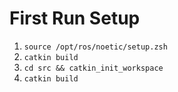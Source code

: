 # First Run Setup
1. `source /opt/ros/noetic/setup.zsh`
2. `catkin build`
3. `cd src && catkin_init_workspace`
4. `catkin build`